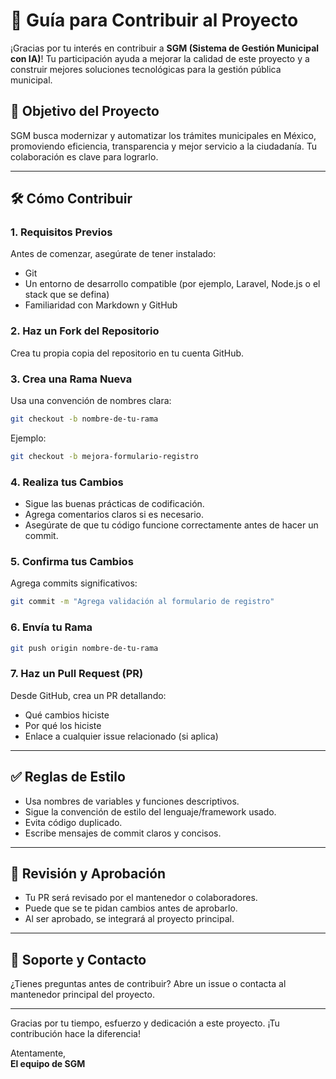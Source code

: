 # 🤝 Guía para Contribuir al Proyecto

¡Gracias por tu interés en contribuir a **SGM (Sistema de Gestión Municipal con IA)**! Tu participación ayuda a mejorar la calidad de este proyecto y a construir mejores soluciones tecnológicas para la gestión pública municipal.

## 🧭 Objetivo del Proyecto

SGM busca modernizar y automatizar los trámites municipales en México, promoviendo eficiencia, transparencia y mejor servicio a la ciudadanía. Tu colaboración es clave para lograrlo.

---

## 🛠️ Cómo Contribuir

### 1. Requisitos Previos
Antes de comenzar, asegúrate de tener instalado:
- Git
- Un entorno de desarrollo compatible (por ejemplo, Laravel, Node.js o el stack que se defina)
- Familiaridad con Markdown y GitHub

### 2. Haz un Fork del Repositorio
Crea tu propia copia del repositorio en tu cuenta GitHub.

### 3. Crea una Rama Nueva
Usa una convención de nombres clara:
```bash
git checkout -b nombre-de-tu-rama
```

Ejemplo:
```bash
git checkout -b mejora-formulario-registro
```

### 4. Realiza tus Cambios
- Sigue las buenas prácticas de codificación.
- Agrega comentarios claros si es necesario.
- Asegúrate de que tu código funcione correctamente antes de hacer un commit.

### 5. Confirma tus Cambios
Agrega commits significativos:
```bash
git commit -m "Agrega validación al formulario de registro"
```

### 6. Envía tu Rama
```bash
git push origin nombre-de-tu-rama
```

### 7. Haz un Pull Request (PR)
Desde GitHub, crea un PR detallando:
- Qué cambios hiciste
- Por qué los hiciste
- Enlace a cualquier issue relacionado (si aplica)

---

## ✅ Reglas de Estilo

- Usa nombres de variables y funciones descriptivos.
- Sigue la convención de estilo del lenguaje/framework usado.
- Evita código duplicado.
- Escribe mensajes de commit claros y concisos.

---

## 🔎 Revisión y Aprobación

- Tu PR será revisado por el mantenedor o colaboradores.
- Puede que se te pidan cambios antes de aprobarlo.
- Al ser aprobado, se integrará al proyecto principal.

---

## 📩 Soporte y Contacto

¿Tienes preguntas antes de contribuir? Abre un issue o contacta al mantenedor principal del proyecto.

---

Gracias por tu tiempo, esfuerzo y dedicación a este proyecto. ¡Tu contribución hace la diferencia!

Atentamente,  
**El equipo de SGM**
